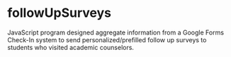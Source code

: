 # followUpSurveys
JavaScript program designed aggregate information from a Google Forms Check-In system to send personalized/prefilled follow up surveys to students who visited academic counselors.
